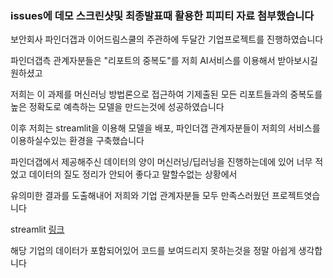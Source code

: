 ### issues에 데모 스크린샷및 최종발표때 활용한 피피티 자료 첨부했습니다

보안회사 파인더갭과 이어드림스쿨의 주관하에 두달간 기업프로젝트를 진행하였습니다

파인더갭측 관계자분들은 "리포트의 중복도"를 저희 AI서비스를 이용해서 받아보시길 원하셨고

저희는 이 과제를 머신러닝 방법론으로 접근하여 기제출된 모든 리포트들과의 중복도를 높은 정확도로 예측하는 모델을 만드는것에 성공하였습니다

이후 저희는 streamlit을 이용해 모델을 배포, 파인더갭 관계자분들이 저희의 서비스를 이용하실수있는 환경을 구축했습니다


파인더갭에서 제공해주신 데이터의 양이 머신러닝/딥러닝을 진행하는데에 있어 너무 적었고 데이터의 질도 정리가 안되어 좋다고 말할수없는 상황에서

유의미한 결과를 도출해내어 저희와 기업 관계자분들 모두 만족스러웠던 프로젝트엿습니다


streamlit [링크](https://hangilzzang-hoho-ftg-streamlit-aa0ayp.streamlitapp.com/)


해당 기업의 데이터가 포함되어있어 코드를 보여드리지 못하는것을 정말 아쉽게 생각합니다 
